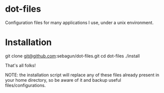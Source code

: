 dot-files
=========

Configuration files for many applications I use, under a unix environment.

Installation
============

git clone git@github.com:sebagun/dot-files.git
cd dot-files
./install

That's all folks!

NOTE: the installation script will replace any of these files already present in your home directory, so be aware of it and backup useful files/configurations.
